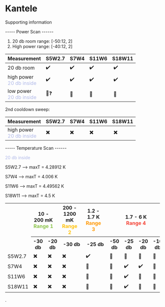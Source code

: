 # Kantele
Supporting information



----- Power Scan ------
1) 20 db room range: [-50:12, 2]
2) High power range: [-40:12, 2]

| Measurement                                                     | S5W2.7 | S7W4 | S11W6 | S18W11   |
|-----------------------------------------------------------------|--------|------|-------|----------|
| 20 db room                                                      | ✔️     | ✔️   | ✔️    | ️   ✔️   |
| high power<br/><span style="color:#b0b9e8;">20 db inside</span> | ✔️     | ✔️   | ✔️    | ️   ✔️   |
| low power<br/><span style="color:#b0b9e8;">20 db inside</span>  | 🍋❓    | 🔴   | 🔴    | ️   🔴 ️ |

2nd cooldown sweep:

| Measurement                                                     | S5W2.7 | S7W4 | S11W6 | S18W11   |
|-----------------------------------------------------------------|--------|------|-------|----------|
| high power<br/><span style="color:#b0b9e8;">20 db inside</span> | ✖️     | ✖️   | ✖️    | ️   ✖️   |



----- Temperature Scan ------

<span style="color:#b0b9e8;">20 db inside</span> 


S5W2.7 --> maxT = 4.28912 K

S7W4 --> maxT = 4.006 K

S11W6 --> maxT = 4.49562 K

S18W11 -->  maxT = 4.5 K

<table>
  <tr>
    <th rowspan="2"> </th>
    <th colspan="2" style="padding-right: 20px;"> 10 - 200 mK <br/> <span style="color:#8BC34A;">Range 1</span></th>
    <th colspan="1" style="padding-right: 20px;"> 200 - 1200 mK <br/> <span style="color:#FFC107;">Range 2</span></th>
    <th colspan="1" style="padding-right: 20px;"> 1.2 - 1.7 K <br/> <span style="color:#FF9800;">Range 3</span></th>
    <th colspan="4">1.7 - 6 K <br/> <span style="color:#F44336;">Range 4</span></th>
  </tr>
  <tr>
    <th>-30 db</th>
    <th>-20 db</th>
    <th>-30 db</th>
    <th>-25 db</th>
    <th>-50 db</th>
    <th>-25 db</th>
    <th>-20 db</th>
    <th>-10 db</th>
  </tr>
  <tr>
    <td>S5W2.7</td>
    <td>✖️</td>
    <td>✖️</td>
    <td>✖️</td>
    <td>✔️️</td>
    <td>🔴</td>
    <td>🍋</td>
    <td>🍋</td>
    <td>🍋</td>
  </tr>
  <tr>
    <td>S7W4</td>
    <td>✖️</td>
    <td>✖️</td>
    <td>✖️</td>
    <td>🔴</td>
    <td>🔴</td>
    <td>✔️</td>
    <td>✔️</td>
    <td>🔴</td>
  </tr>
  <tr>
    <td>S11W6</td>
    <td>✖️</td>
    <td>✖️</td>
    <td>✖️</td>
    <td>🔴</td>
    <td>🔴</td>
    <td>✔️</td>
    <td>🔴️</td>
    <td>🔴️</td>
  </tr>
  <tr>
    <td>S18W11</td>
    <td>✖️</td>
    <td>✖️</td>
    <td>✖️</td>
    <td>🔴️</td>
    <td>🔴️️</td>
    <td>✔️</td>
    <td>🔴️</td>
    <td>🔴️</td>
  </tr>
</table>



.
